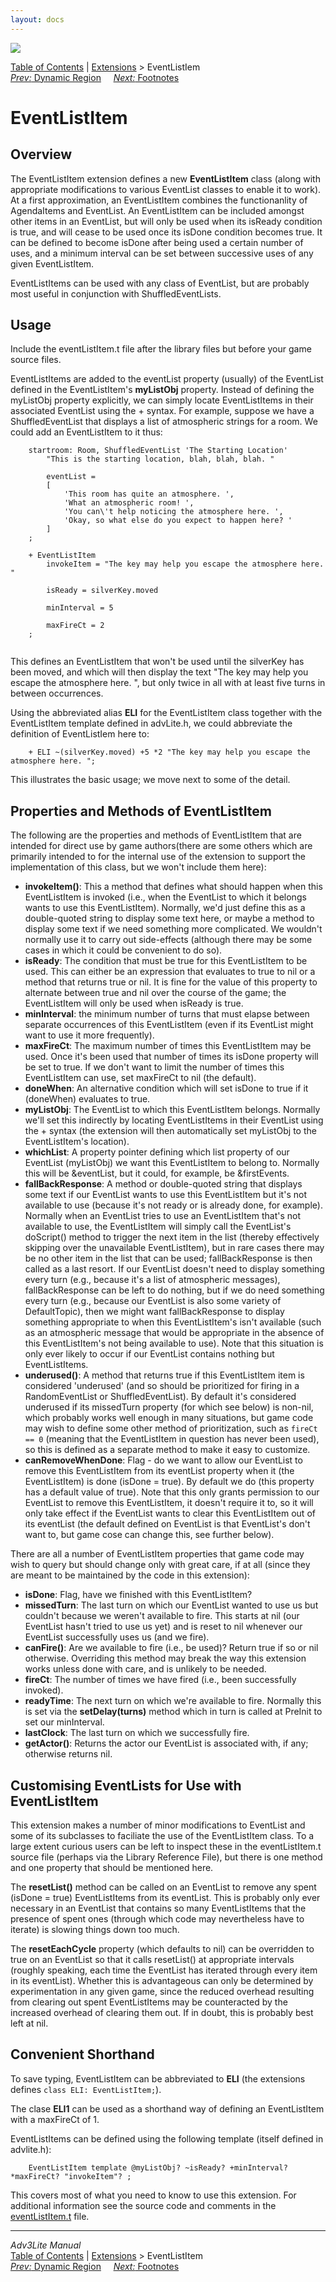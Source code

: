 ```yaml
---
layout: docs
---
```



<img src="../../docs/manual/topbar.jpg" data-border="0" />





<a href="../../docs/manual/toc.html" class="nav">Table of Contents</a> \|
<a href="../../docs/manual/extensions.html" class="nav">Extensions</a> \>
EventListIem  
<span class="navnp"><a href="dynregion.html" class="nav"><em>Prev:</em> Dynamic Region</a>
    <a href="footnotes.html" class="nav"><em>Next:</em> Footnotes</a>    
</span>





# EventListItem

## Overview

The EventListItem extension defines a new **EventListItem** class (along
with appropriate modifications to various EventList classes to enable it
to work). At a first approximation, an EventListItem combines the
functionanlity of AgendaItems and EventList. An EventListItem can be
included amongst other items in an EventList, but will only be used when
its isReady condition is true, and will cease to be used once its isDone
condition becomes true. It can be defined to become isDone after being
used a certain number of uses, and a minimum interval can be set between
successive uses of any given EventListItem.

EventListItems can be used with any class of EventList, but are probably
most useful in conjunction with ShuffledEventLists.

## Usage

Include the eventListItem.t file after the library files but before your
game source files.

EventListItems are added to the eventList property (usually) of the
EventList defined in the EventListItem's **myListObj** property. Instead
of defining the myListObj property explicitly, we can simply locate
EventListItems in their associated EventList using the + syntax. For
example, suppose we have a ShuffledEventList that displays a list of
atmospheric strings for a room. We could add an EventListItem to it
thus:

```
    startroom: Room, ShuffledEventList 'The Starting Location'
        "This is the starting location, blah, blah, blah. "
        
        eventList =     
        [
            'This room has quite an atmosphere. ',
            'What an atmospheric room! ',
            'You can\'t help noticing the atmosphere here. ',
            'Okay, so what else do you expect to happen here? '
        ]
    ;

    + EventListItem
        invokeItem = "The key may help you escape the atmosphere here. " 
        
        isReady = silverKey.moved
        
        minInterval = 5
        
        maxFireCt = 2
    ;   
     
```

This defines an EventListItem that won't be used until the silverKey has
been moved, and which will then display the text "The key may help you
escape the atmosphere here. ", but only twice in all with at least five
turns in between occurrences.

Using the abbreviated alias **ELI** for the EventListItem class together
with the EventListItem template defined in advLite.h, we could
abbreviate the definition of EventListIem here to:

```
    + ELI ~(silverKey.moved) +5 *2 "The key may help you escape the atmosphere here. ";
```

This illustrates the basic usage; we move next to some of the detail.

  

## Properties and Methods of EventListItem

The following are the properties and methods of EventListItem that are
intended for direct use by game authors(there are some others which are
primarily intended to for the internal use of the extension to support
the implementation of this class, but we won't include them here):

- **invokeItem()**: This a method that defines what should happen when
  this EventListItem is invoked (i.e., when the EventList to which it
  belongs wants to use this EventListItem). Normally, we'd just define
  this as a double-quoted string to display some text here, or maybe a
  method to display some text if we need something more complicated. We
  wouldn't normally use it to carry out side-effects (although there may
  be some cases in which it could be convenient to do so).
- **isReady**: The condition that must be true for this EventListItem to
  be used. This can either be an expression that evaluates to true to
  nil or a method that returns true or nil. It is fine for the value of
  this property to alternate between true and nil over the course of the
  game; the EventListItem will only be used when isReady is true.
- **minInterval**: the minimum number of turns that must elapse between
  separate occurrences of this EventListItem (even if its EventList
  might want to use it more frequently).
- **maxFireCt**: The maximum number of times this EventListItem may be
  used. Once it's been used that number of times its isDone property
  will be set to true. If we don't want to limit the number of times
  this EventListItem can use, set maxFireCt to nil (the default).
- **doneWhen**: An alternative condition which will set isDone to true
  if it (doneWhen) evaluates to true.
- **myListObj**: The EventList to which this EventListItem belongs.
  Normally we'll set this indirectly by locating EventListItems in their
  EventList using the + syntax (the extension will then automatically
  set myListObj to the EventListItem's location).
- **whichList**: A property pointer defining which list property of our
  EventList (myListObj) we want this EventListItem to belong to.
  Normally this will be &eventList, but it could, for example, be
  &firstEvents.
- **fallBackResponse**: A method or double-quoted string that displays
  some text if our EventList wants to use this EventListItem but it's
  not available to use (because it's not ready or is already done, for
  example). Normally when an EventList tries to use an EventListItem
  that's not available to use, the EventListItem will simply call the
  EventList's doScript() method to trigger the next item in the list
  (thereby effectively skipping over the unavailable EventListItem), but
  in rare cases there may be no other item in the list that can be used;
  fallBackResponse is then called as a last resort. If our EventList
  doesn't need to display something every turn (e.g., because it's a
  list of atmospheric messages), fallBackResponse can be left to do
  nothing, but if we do need something every turn (e.g., because our
  EventList is also some variety of DefaultTopic), then we might want
  fallBackResponse to display something appropriate to when this
  EventListItem's isn't available (such as an atmospheric message that
  would be appropriate in the absence of this EventListItem's not being
  available to use). Note that this situation is only ever likely to
  occur if our EventList contains nothing but EventListItems.
- **underused()**: A method that returns true if this EventListItem item
  is considered 'underused' (and so should be prioritized for firing in
  a RandomEventList or ShuffledEventList). By default it's considered
  underused if its missedTurn property (for which see below) is non-nil,
  which probably works well enough in many situations, but game code may
  wish to define some other method of prioritization, such as
  `fireCt == 0` (meaning that the EventListItem
  in question has never been used), so this is defined as a separate
  method to make it easy to customize.
- **canRemoveWhenDone**: Flag - do we want to allow our EventList to
  remove this EventListItem from its eventList property when it (the
  EventListItem) is done (isDone = true). By default we do (this
  property has a default value of true). Note that this only grants
  permission to our EventList to remove this EventListItem, it doesn't
  require it to, so it will only take effect if the EventList wants to
  clear this EventListItem out of its eventList (the default defined on
  EventList is that EventList's don't want to, but game cose can change
  this, see further below).

There are all a number of EventListItem properties that game code may
wish to query but should change only with great care, if at all (since
they are meant to be maintained by the code in this extension):

- **isDone**: Flag, have we finished with this EventListItem?
- **missedTurn**: The last turn on which our EventList wanted to use us
  but couldn't because we weren't available to fire. This starts at nil
  (our EventList hasn't tried to use us yet) and is reset to nil
  whenever our EventList successfully uses us (and we fire).
- **canFire()**: Are we available to fire (i.e., be used)? Return true
  if so or nil otherwise. Overriding this method may break the way this
  extension works unless done with care, and is unlikely to be needed.
- **fireCt**: The number of times we have fired (i.e., been successfully
  invoked).
- **readyTime**: The next turn on which we're available to fire.
  Normally this is set via the **setDelay(turns)** method which in turn
  is called at PreInit to set our minInterval.
- **lastClock**: The last turn on which we successfully fire.
- **getActor()**: Returns the actor our EventList is associated with, if
  any; otherwise returns nil.

  

## Customising EventLists for Use with EventListItem

This extension makes a number of minor modifications to EventList and
some of its subclasses to faciliate the use of the EventListItem class.
To a large extent curious users can be left to inspect these in the
eventListItem.t source file (perhaps via the Library Reference File),
but there is one method and one property that should be mentioned here.

The **resetList()** method can be called on an EventList to remove any
spent (isDone = true) EventListItems from its eventList. This is
probably only ever necessary in an EventList that contains so many
EventListItems that the presence of spent ones (through which code may
nevertheless have to iterate) is slowing things down too much.

The **resetEachCycle** property (which defaults to nil) can be
overridden to true on an EventList so that it calls resetList() at
appropriate intervals (roughly speaking, each time the EventList has
iterated through every item in its eventList). Whether this is
advantageous can only be determined by experimentation in any given
game, since the reduced overhead resulting from clearing out spent
EventListItems may be counteracted by the increased overhead of clearing
them out. If in doubt, this is probably best left at nil.

  

## Convenient Shorthand

To save typing, EventListItem can be abbreviated to **ELI** (the
extensions defines `class ELI: EventListItem;`).

The clase **ELI1** can be used as a shorthand way of defining an
EventListItem with a maxFireCt of 1.

EventListItems can be defined using the following template (itself
defined in advlite.h):

```
    EventListItem template @myListObj? ~isReady? +minInterval? *maxFireCt? "invokeItem"? ;
```

  

This covers most of what you need to know to use this extension. For
additional information see the source code and comments in the
[eventListItem.t](../eventListItem.t) file.

  



------------------------------------------------------------------------



*Adv3Lite Manual*  
<a href="../../docs/manual/toc.html" class="nav">Table of Contents</a> \|
<a href="../../docs/manual/extensions.html" class="nav">Extensions</a> \>
EventListItem  
<span class="navnp"><a href="dynregion.html" class="nav"><em>Prev:</em> Dynamic Region</a>
    <a href="footnotes.html" class="nav"><em>Next:</em> Footnotes</a>    
</span>


